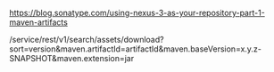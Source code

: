 
https://blog.sonatype.com/using-nexus-3-as-your-repository-part-1-maven-artifacts



/service/rest/v1/search/assets/download?sort=version&maven.artifactId=artifactId&maven.baseVersion=x.y.z-SNAPSHOT&maven.extension=jar